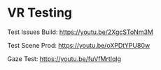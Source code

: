 # VR Testing
 
Test Issues Build: https://youtu.be/2XgcSToNm3M

Test Scene Prod: https://youtu.be/oXPDtYPU80w

Gaze Test: https://youtu.be/fuVfMrtIqlg
